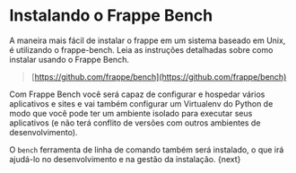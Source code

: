<!-- add-breadcrumbs -->
# Instalando o Frappe Bench

A maneira mais fácil de instalar o frappe em um sistema baseado em Unix, é utilizando o frappe-bench. Leia as instruções detalhadas sobre como instalar usando o Frappe Bench.

> [https://github.com/frappe/bench](https://github.com/frappe/bench)

Com Frappe Bench você será capaz de configurar e hospedar vários aplicativos e sites e vai também configurar um Virtualenv do Python de modo que você pode ter um ambiente isolado para executar seus aplicativos (e não terá conflito de versões com outros ambientes de desenvolvimento).

O `bench` ferramenta de linha de comando também será instalado, o que irá ajudá-lo no desenvolvimento e na gestão da instalação.
{next}
